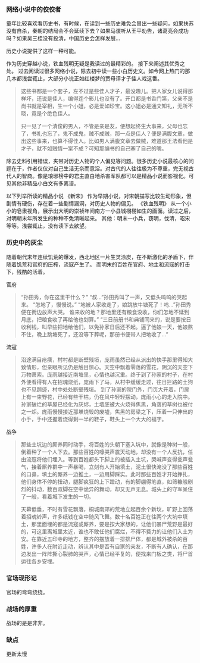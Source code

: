 ###  网络小说中的佼佼者

  童年比较喜欢看历史书，有时候，在读到一些历史难免会冒出一些疑问，如果扶苏没有自杀，秦朝的结局会不会延续下去？如果马谡听从王平劝告，诸葛亮会成功吗？如果吴三桂没有投清，中国历史会怎样发展...
  
  历史小说提供了这样一种可能。

  作为历史穿越小说，铁血残明无疑是我读过的最精彩的。
  接下来阐述其优秀之处。
  过去阅读过很多网络小说，除去初中读一些小白历史文。如今网上热门的那几本都浅尝辄止，大部分小说正如红楼梦的贾母评才子佳人戏这番。
  > 这些书都是一个套子，左不过是些佳人才子，最没趣儿。把人家女儿说得那样坏，还说是佳人，编得连个影儿也没有了。开口都是书香门第，父亲不是尚书就是宰相，生一个小姐，必是爱如珍宝。这小姐必是通文知礼，无所不晓，竟是个绝色佳人。
  >
  >只一见了一个清俊的男人，不管是亲是友，便想起终生大事来，父母也忘了，书礼也忘了，鬼不成鬼，贼不成贼，那一点是佳人？便是满腹文章，做出这些事来，也算不得佳人。比如男人满腹文章去做贼，难道那王法看他是才子，就不如贼情一案不成？可知那编书的自己塞了自己的嘴。
  
  除去史料引用错误，夹带对历史人物的个人偏见等问题。很多历史小说最核心的问题在于，作者仅仅对自己生活无奈而意淫。对古代的人往往极为不尊重，完无视古代人的智商。像是琅琊榜中的君主直白地杀害军队都可以是精品小说而影视化。可见其他非精品小白文有多离谱。

  以下列举所读的精品小说
  《新宋》  作为早期小说，对宋朝描写比较生动形象，但剧情有硬伤，存在着一些剧情漏洞，对历史人物的偏见。
  《铁血残明》 从一个小小的皂隶视角，展示出大明的崇祯年间南方一小县城栩栩如生的画面。读过之后，对明朝末年所发生的种种不免清晰起来。
  其他：明末一小兵，窃明，伐清，昭宋等等。浅尝辄止，没有读下去欲望。

###  历史中的灰尘

随着朝代末年连续饥荒的爆发，西北地区一片生灵涂炭，在不断激化的矛盾下，伴随着饥荒和官府的压榨，流寇产生了。
而明末的百姓在官府、地主和流寇的打击下，残酷的活着。

官府
>“孙田秀，你在这里干什么？”
“叔…”孙田秀叫了一声，又低头呜呜的哭起来。
“怎地了，慢慢说。”
“地被人家收走了，娘跳放牛塘死了！呜…”孙田秀便在街边放声大哭。
>谁来收的地？那地里还有粮食没收，你们怎地不延到月底，把粮食收了再给他也划算。”
“三日前册书和典铺同来的，说是要按日收利钱，叫早些把地给他们，以免孙家日后还不起。逼了他娘一天，他娘熬不住，晚上跳塘死了，还没等下葬呢，那册书便带人把地收了…”

流寇
> 沿途满目疮痍，村村都是断壁残垣，庞雨虽然已经从派出的快手那里得知大致情形，但亲眼所见仍是触目惊心。天空中飘着零落的雪花，阴沉的天空下万物萧索。庞雨越接近南塘里，心情也越沉重。终于到了孙家的村子，在村外便看得有人在招魂烧纸，庞雨下了马，从村中缓缓走过，往日拦路的土狗也不见踪迹，村中处处断壁残垣。
>  到了孙家的院门外，门页大开着，门扉上有一束野花，已经有些干枯，仍在风中轻轻摆动，庞雨小心的走入院中。孙家破烂的草屋已经化为灰烬，土墙胚被大火烧得焦黑，角落的草树也被付之一炬。庞雨慢慢接近那堆烧毁的废墟，焦黑的房梁之下，压着一只伸出的小手，手中还握着烧得剩一半的鞋子，鞋头上一个大大的福字。
>

 战争
> 那些土坑边的厮养同时动手，将百姓的头朝下塞入坑中，就像是种树一般，倒着种了一个人下去。那些百姓的嚎哭声震天动地，却没有一个人反抗，任由流寇将他们埋入。等到百姓都头下脚上的被插入土坑，哭喊声变得瓮声瓮气，接着厮养群中一声暴喝，立刻有人开始填土，泥土很快淹没了那些百姓的口鼻，填土的厮养一边推土，一边用脚踩实。此时那些百姓才开始挣扎，他们身体不停的扭动，腿脚疯狂的上下蹬动，有的脚绷得笔直，如筛糠般剧烈的抖动，数百双脚在空中诡异的舞动，却又无声无息。城头上的守军呆住了一般，看着城下发生的一切。
> 
> 天幕低垂，不时有雪花飘落，桐城南郊的荒地立起百余个新坟，旷野上回荡着招魂铃声，许多纸钱在空中随风飞舞。数十名百姓正在往两个大坑中填土，那里面埋的都是流寇或厮养，要是按大家想的，让他们暴尸荒野是最好的，可这里离城里太近，谁也不敢任他们腐烂，不得不费力的让他们入土为安。在靠近五印寺的地方，整齐的摆放着一排排尸体，都是城外被杀的百姓，许多人在附近走动，辨认其中是否有自家的亲友，不断有人确认，在那边发出一阵阵撕心裂肺的哭声，心情已经平复的，便找来门板之类，将尸首运往各乡安埋。

###  官场现形记

官场的弯弯绕绕。

###  战场的厚重

战场的是是非非。

###  缺点

更新太慢